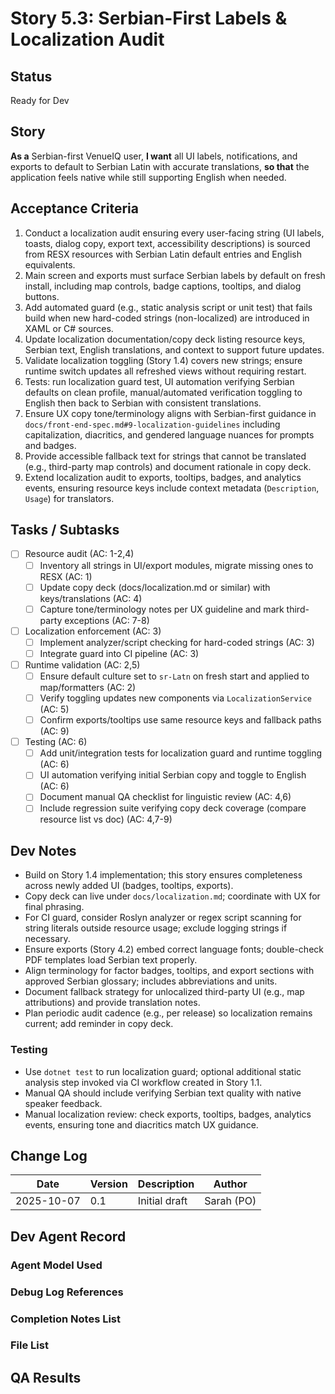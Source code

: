 # Story 5.3: Serbian-First Labels & Localization Audit

## Status
Ready for Dev

## Story
**As a** Serbian-first VenueIQ user,
**I want** all UI labels, notifications, and exports to default to Serbian Latin with accurate translations,
**so that** the application feels native while still supporting English when needed.

## Acceptance Criteria
1. Conduct a localization audit ensuring every user-facing string (UI labels, toasts, dialog copy, export text, accessibility descriptions) is sourced from RESX resources with Serbian Latin default entries and English equivalents.
2. Main screen and exports must surface Serbian labels by default on fresh install, including map controls, badge captions, tooltips, and dialog buttons.
3. Add automated guard (e.g., static analysis script or unit test) that fails build when new hard-coded strings (non-localized) are introduced in XAML or C# sources.
4. Update localization documentation/copy deck listing resource keys, Serbian text, English translations, and context to support future updates.
5. Validate localization toggling (Story 1.4) covers new strings; ensure runtime switch updates all refreshed views without requiring restart.
6. Tests: run localization guard test, UI automation verifying Serbian defaults on clean profile, manual/automated verification toggling to English then back to Serbian with consistent translations.
7. Ensure UX copy tone/terminology aligns with Serbian-first guidance in `docs/front-end-spec.md#9-localization-guidelines` including capitalization, diacritics, and gendered language nuances for prompts and badges.
8. Provide accessible fallback text for strings that cannot be translated (e.g., third-party map controls) and document rationale in copy deck.
9. Extend localization audit to exports, tooltips, badges, and analytics events, ensuring resource keys include context metadata (`Description`, `Usage`) for translators.

## Tasks / Subtasks
- [ ] Resource audit (AC: 1-2,4)
  - [ ] Inventory all strings in UI/export modules, migrate missing ones to RESX (AC: 1)
  - [ ] Update copy deck (docs/localization.md or similar) with keys/translations (AC: 4)
  - [ ] Capture tone/terminology notes per UX guideline and mark third-party exceptions (AC: 7-8)
- [ ] Localization enforcement (AC: 3)
  - [ ] Implement analyzer/script checking for hard-coded strings (AC: 3)
  - [ ] Integrate guard into CI pipeline (AC: 3)
- [ ] Runtime validation (AC: 2,5)
  - [ ] Ensure default culture set to `sr-Latn` on fresh start and applied to map/formatters (AC: 2)
  - [ ] Verify toggling updates new components via `LocalizationService` (AC: 5)
  - [ ] Confirm exports/tooltips use same resource keys and fallback paths (AC: 9)
- [ ] Testing (AC: 6)
  - [ ] Add unit/integration tests for localization guard and runtime toggling (AC: 6)
  - [ ] UI automation verifying initial Serbian copy and toggle to English (AC: 6)
  - [ ] Document manual QA checklist for linguistic review (AC: 4,6)
  - [ ] Include regression suite verifying copy deck coverage (compare resource list vs doc) (AC: 4,7-9)

## Dev Notes
- Build on Story 1.4 implementation; this story ensures completeness across newly added UI (badges, tooltips, exports).
- Copy deck can live under `docs/localization.md`; coordinate with UX for final phrasing.
- For CI guard, consider Roslyn analyzer or regex script scanning for string literals outside resource usage; exclude logging strings if necessary.
- Ensure exports (Story 4.2) embed correct language fonts; double-check PDF templates load Serbian text properly.
- Align terminology for factor badges, tooltips, and export sections with approved Serbian glossary; includes abbreviations and units.
- Document fallback strategy for unlocalized third-party UI (e.g., map attributions) and provide translation notes.
- Plan periodic audit cadence (e.g., per release) so localization remains current; add reminder in copy deck.

### Testing
- Use `dotnet test` to run localization guard; optional additional static analysis step invoked via CI workflow created in Story 1.1.
- Manual QA should include verifying Serbian text quality with native speaker feedback.
- Manual localization review: check exports, tooltips, badges, analytics events, ensuring tone and diacritics match UX guidance.

## Change Log
| Date | Version | Description | Author |
|---|---|---|---|
| 2025-10-07 | 0.1 | Initial draft | Sarah (PO) |

## Dev Agent Record

### Agent Model Used

### Debug Log References

### Completion Notes List

### File List

## QA Results

